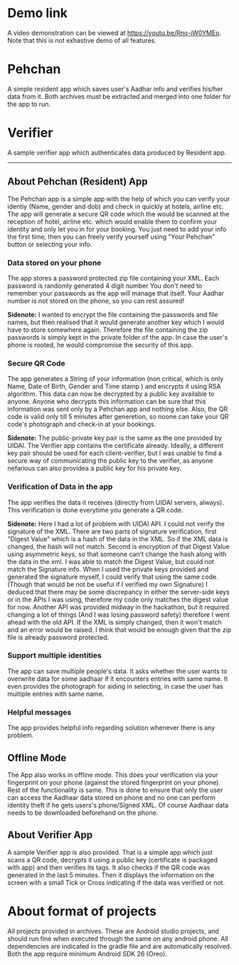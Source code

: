 # Demo link
A video demonstration can be viewed at https://youtu.be/Rno-iW0YMEo. Note that this is not exhastive demo of all features.

# Pehchan
A simple resident app which saves user's Aadhar info and verifies his/her data from it. Both archives must be extracted and merged into one folder for the app to run.


# Verifier
A sample verifier app which authenticates data produced by Resident app.

---

## About Pehchan (Resident) App
The Pehchan app is a simple app with the help of which you can verify your identiy (Name, gender and dob) and check in quickly at hotels, airline etc. The app will generate a secure QR code which the would be scanned at the reception of hotel, airline etc. which would enable them to confirm your identity and only let you in for your booking. You just need to add your info the first time, then you can freely verify yourself using "Your Pehchan" button or selecting your info.

### Data stored on your phone
The app stores a password protected zip file containing your XML. Each password is randomly generated 4 digit number You don't need to remember your passwords as the app will manage that itself. Your Aadhar number is not stored on the phone, so you can rest assured! 

**Sidenote:** I wanted to encrypt the file containing the passwords and file names, but then realised that it would generate another key which I would have to store somewhere again. Therefore the file containing the zip passwords is simply kept in the private folder of the app. In case the user's phone is rooted, he would compromise the security of this app.

### Secure QR Code
The app generates a String of your information (non critical, which is only Name, Date of Birth, Gender and Time stamp ) and encrypts it using RSA algorithm. This data can now be decrypted by a public key available to anyone. Anyone who decrypts this information can be sure that this information was sent only by a Pehchan app and nothing else. Also, the QR code is valid only till 5 minutes after generetion, so noone can take your QR code's photograph and check-in at your bookings.

**Sidenote:** The public-private key pair is the same as the one provided by UIDAI. The Verifier app contains the certificate already. Ideally, a different key pair should be used for each client-verifier, but I was unable to find a secure way of communicating the public key to the verifier, as anyone nefarious can also providea a public key for his private key.

### Verification of Data in the app
The app verifies the data it receives (directly from UIDAI servers, always). This verification is done everytime you generate a QR code.

**Sidenote:** Here I had a lot of problem with UIDAI API. I could not verify the signature of the XML. There are two parts of signature verification, first "Digest Value" which is a hash of the data in the XML. So if the XML data is changed, the hash will not match. Second is encryption of that Digest Value using asymmetric keys, so that someone can't change the hash along with the data in the xml. I was able to match the Digest Value, but could not match the Signature info. When I used the private keys provided and generated the signature myself, I could verify that using the same code. (Though that would be not be useful if I verified my own Signature) I deduced that there may be some discrepancy in either the server-side keys or in the APIs I was using, therefore my code only matches the digest value for now. Another API was provided midway in the hackathon, but it required changing a lot of things (And I was losing password safety) therefore I went ahead with the old API. If the XML is simply changed, then it won't match and an error would be raised. I think that would be enough given that the zip file is already password protected.

### Support multiple identities
The app can save multiple people's data. It asks whether the user wants to overwrite data for some aadhaar if it encounters entries with same name. It even provides the photograph for aiding in selecting, in case the user has multiple entries with same name.

### Helpful messages
The app provides helpful info regarding solution whenever there is any problem.

## Offline Mode
The App also works in offline mode. This does your verification via your fingerprint on your phone (against the stored fingerprint on your phone). Rest of the functionality is same. This is done to ensure that only the user can access the Aadhaar data stored on phone and no one can perform identity theft if he gets users's phone/Signed XML. Of course Aadhaar data needs to be downloaded beforehand on the phone. 

## About Verifier App
A sample Verifier app is also provided. That is a simple app which just scans a QR code, decrypts it using a public key (certificate is packaged with app) and then verifies its tags. It also checks if the QR code was generated in the last 5 minutes. Then it displays the information on the screen with a small Tick or Cross indicating if the data was verified or not. 

# About format of projects
All projects provided in archives. These are Android studio projects, and should run fine when executed through the same on any android phone. All dependencies are indicated in the gradle file and are automatically resolved. Both the app require minimum Android SDK 26 (Oreo).
